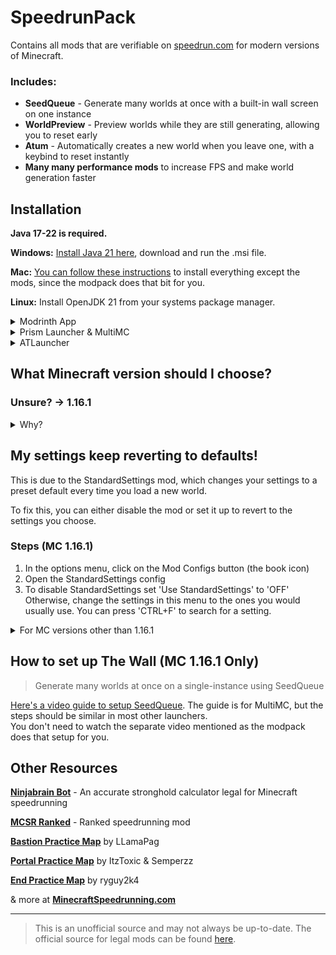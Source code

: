 # SpeedrunPack

Contains all mods that are verifiable on [speedrun.com](https://www.speedrun.com/mc) for modern versions of Minecraft.

### Includes:
- **SeedQueue** - Generate many worlds at once with a built-in wall screen on one instance
- **WorldPreview** - Preview worlds while they are still generating, allowing you to reset early
- **Atum** - Automatically creates a new world when you leave one, with a keybind to reset instantly
- **Many many performance mods** to increase FPS and make world generation faster

## Installation

**Java 17-22 is required.**

**Windows:** [Install Java 21 here](https://adoptium.net/temurin/releases/?os=windows&arch=x64&package=jre), download and run the .msi file.

**Mac:** [You can follow these instructions](https://www.youtube.com/watch?v=GomIeW5xdBM) to install everything except the mods, since the modpack does that bit for you.

**Linux:** Install OpenJDK 21 from your systems package manager.

<details><summary>Modrinth App</summary>

### Browse -> Search for SpeedrunPack -> Click Install
> Optionally, navigate to the Versions tab to select a version to install
### View Instance -> Options
### Override global java installations -> Auto detect -> Select Java 21

</details>

<details><summary>Prism Launcher & MultiMC</summary>

### Add Instance -> Modrinth -> Search for SpeedrunPack -> Select OK
> Optionally, select a version to install in the dropdown
### Edit Instance -> Settings -> Java
### Java Installation -> Auto-detect -> Select Java 21 -> Skip Java Compatibility Checks

</details>

<details><summary>ATLauncher</summary>

### Packs -> Modrinth -> Search for SpeedrunPack -> New Instance -> Install
> Optionally, select a version to install in the dropdown
### Instance -> Settings -> Java/Minecraft
### Use Java Provided by Minecraft? -> No -> Java Path -> Select Java 21 Path
> Adoptium Java installs to `C:\Program Files\Eclipse Adoptium\<package>` by default on Windows

</details>

## What Minecraft version should I choose?

### Unsure? -> 1.16.1

<details><summary>Why?</summary>
	
You might think you should use the latest version of Minecraft, but there are many reasons that make **1.16.1 the most popular version for speedrunning**. Not only is it **the fastest version of the game**, it also **relies way less on RNG** to complete a run than newer versions.

Because of this, **1.16.1 gets the most support** when it comes to speedrunning specific mods, resources, and guides. At the moment, 1.16.1 is **the only version to have the _SeedQueue_ mod**, which is a single-instance way to generate many worlds at the same time, making resetting much faster and easier.

However, other versions of Minecraft are still popular to speedrun. **1.15.2** is popular due to being the **last version before The Nether Update**, which dramatically changed Minecraft speedruns. This means that the speedrun route for 1.15.2 and below is very different from newer versions of the game.

Of course, if you still want to speedrun the latest versions of the game, go ahead! Just know that it will be very different from what most people play: you will find piglin brutes in bastions; the rates at which you get ender pearls from piglins are much worse; the new world generation makes getting to the nether difficult; the F3 pie chart works differently; and much more.

</details>

## My settings keep reverting to defaults!

This is due to the StandardSettings mod, which changes your settings to a preset default every time you load a new world.

To fix this, you can either disable the mod or set it up to revert to the settings you choose.

### Steps (MC 1.16.1)

1. In the options menu, click on the Mod Configs button (the book icon)
2. Open the StandardSettings config
3. To disable StandardSettings set 'Use StandardSettings' to 'OFF'  
Otherwise, change the settings in this menu to the ones you would usually use. You can press 'CTRL+F' to search for a setting.

<details><summary>For MC versions other than 1.16.1</summary>
Versions other than 1.16.1 use an older version of the StandardSettings mod which does not have an in-game GUI. 

**To disable StandardSettings in this version you have to manually remove or disable the mod .jar file.**

If instead you want to setup StandardSettings, there are instructions [here](https://github.com/KingContaria/StandardSettings/tree/a090442f287ccae46dbfa8837a94f663cc6cbc12?tab=readme-ov-file#how-can-i-edit-my-standardsettings).

</details>

## How to set up The Wall (MC 1.16.1 Only)
> Generate many worlds at once on a single-instance using SeedQueue

[Here's a video guide to setup SeedQueue](https://youtu.be/fGu2MYZxh_c). The guide is for MultiMC, but the steps should be similar in most other launchers.  
You don't need to watch the separate video mentioned as the modpack does that setup for you.

## Other Resources

**[Ninjabrain Bot](https://github.com/Ninjabrain1/Ninjabrain-Bot)** - An accurate stronghold calculator legal for Minecraft speedrunning

**[MCSR Ranked](https://modrinth.com/mod/mcsr-ranked)** - Ranked speedrunning mod 

**[Bastion Practice Map](https://github.com/LlamaPag/bastion/releases/latest)** by LLamaPag

**[Portal Practice Map](https://github.com/Semperzz/Portal-Practice/releases/latest)** by ItzToxic & Semperzz

**[End Practice Map](https://github.com/ryguy2k4/ryguy2k4endpractice/releases/latest)** by ryguy2k4

& more at **[MinecraftSpeedrunning.com](https://www.minecraftspeedrunning.com/public-resources)**

---

> This is an unofficial source and may not always be up-to-date. The official source for legal mods can be found [here](https://mods.tildejustin.dev).
